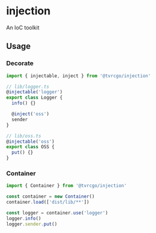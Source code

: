 # injection
An IoC toolkit

## Usage

### Decorate

```js
import { injectable, inject } from '@tvrcgo/injection'

// lib/logger.ts
@injectable('logger')
export class Logger {
  info() {}

  @inject('oss')
  sender
}

// lib/oss.ts
@injectable('oss')
export class OSS {
  put() {}
}
```

### Container

```js
import { Container } from '@tvrcgo/injection'

const container = new Container()
container.load(['dist/lib/**'])

const logger = container.use('logger')
logger.info()
logger.sender.put()
```
